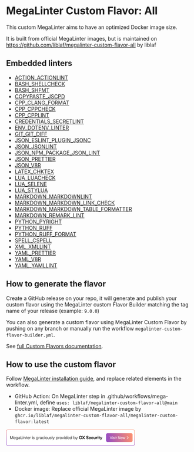 # MegaLinter Custom Flavor: All

This custom MegaLinter aims to have an optimized Docker image size.

It is built from official MegaLinter images, but is maintained on https://github.com/liblaf/megalinter-custom-flavor-all by liblaf

## Embedded linters

- [ACTION_ACTIONLINT](https://megalinter.io/latest/descriptors/action_actionlint/)
- [BASH_SHELLCHECK](https://megalinter.io/latest/descriptors/bash_shellcheck/)
- [BASH_SHFMT](https://megalinter.io/latest/descriptors/bash_shfmt/)
- [COPYPASTE_JSCPD](https://megalinter.io/latest/descriptors/copypaste_jscpd/)
- [CPP_CLANG_FORMAT](https://megalinter.io/latest/descriptors/cpp_clang_format/)
- [CPP_CPPCHECK](https://megalinter.io/latest/descriptors/cpp_cppcheck/)
- [CPP_CPPLINT](https://megalinter.io/latest/descriptors/cpp_cpplint/)
- [CREDENTIALS_SECRETLINT](https://megalinter.io/latest/descriptors/credentials_secretlint/)
- [ENV_DOTENV_LINTER](https://megalinter.io/latest/descriptors/env_dotenv_linter/)
- [GIT_GIT_DIFF](https://megalinter.io/latest/descriptors/git_git_diff/)
- [JSON_ESLINT_PLUGIN_JSONC](https://megalinter.io/latest/descriptors/json_eslint_plugin_jsonc/)
- [JSON_JSONLINT](https://megalinter.io/latest/descriptors/json_jsonlint/)
- [JSON_NPM_PACKAGE_JSON_LINT](https://megalinter.io/latest/descriptors/json_npm_package_json_lint/)
- [JSON_PRETTIER](https://megalinter.io/latest/descriptors/json_prettier/)
- [JSON_V8R](https://megalinter.io/latest/descriptors/json_v8r/)
- [LATEX_CHKTEX](https://megalinter.io/latest/descriptors/latex_chktex/)
- [LUA_LUACHECK](https://megalinter.io/latest/descriptors/lua_luacheck/)
- [LUA_SELENE](https://megalinter.io/latest/descriptors/lua_selene/)
- [LUA_STYLUA](https://megalinter.io/latest/descriptors/lua_stylua/)
- [MARKDOWN_MARKDOWNLINT](https://megalinter.io/latest/descriptors/markdown_markdownlint/)
- [MARKDOWN_MARKDOWN_LINK_CHECK](https://megalinter.io/latest/descriptors/markdown_markdown_link_check/)
- [MARKDOWN_MARKDOWN_TABLE_FORMATTER](https://megalinter.io/latest/descriptors/markdown_markdown_table_formatter/)
- [MARKDOWN_REMARK_LINT](https://megalinter.io/latest/descriptors/markdown_remark_lint/)
- [PYTHON_PYRIGHT](https://megalinter.io/latest/descriptors/python_pyright/)
- [PYTHON_RUFF](https://megalinter.io/latest/descriptors/python_ruff/)
- [PYTHON_RUFF_FORMAT](https://megalinter.io/latest/descriptors/python_ruff_format/)
- [SPELL_CSPELL](https://megalinter.io/latest/descriptors/spell_cspell/)
- [XML_XMLLINT](https://megalinter.io/latest/descriptors/xml_xmllint/)
- [YAML_PRETTIER](https://megalinter.io/latest/descriptors/yaml_prettier/)
- [YAML_V8R](https://megalinter.io/latest/descriptors/yaml_v8r/)
- [YAML_YAMLLINT](https://megalinter.io/latest/descriptors/yaml_yamllint/)

## How to generate the flavor

Create a GitHub release on your repo, it will generate and publish your custom flavor using the MegaLinter custom Flavor Builder matching the tag name of your release (example: `9.0.0`)

You can also generate a custom flavor using MegaLinter Custom Flavor by pushing on any branch or manually run the workflow `megalinter-custom-flavor-builder.yml`.

See [full Custom Flavors documentation](https://megalinter.io/beta/custom-flavors/).

## How to use the custom flavor

Follow [MegaLinter installation guide](https://megalinter.io/latest/install-assisted/), and replace related elements in the workflow.

- GitHub Action: On MegaLinter step in .github/workflows/mega-linter.yml, define `uses: liblaf/megalinter-custom-flavor-all@main`
- Docker image: Replace official MegaLinter image by `ghcr.io/liblaf/megalinter-custom-flavor-all/megalinter-custom-flavor:latest`

[![MegaLinter is graciously provided by OX Security](https://raw.githubusercontent.com/oxsecurity/megalinter/main/docs/assets/images/ox-banner.png)](https://www.ox.security/?ref=megalinter)
